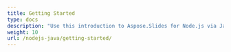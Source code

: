 ```yaml
---
title: Getting Started
type: docs
description: "Use this introduction to Aspose.Slides for Node.js via Java fundamentals to start realizing the value of Aspose.Slides for your business."
weight: 10
url: /nodejs-java/getting-started/
---
```


